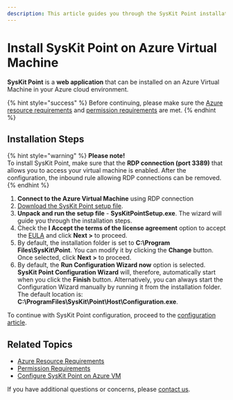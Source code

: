 ```yaml
---
description: This article guides you through the SysKit Point installation.
---
```


# Install SysKit Point on Azure Virtual Machine

**SysKit Point** is a **web application** that can be installed on an Azure Virtual Machine in your Azure cloud environment.

{% hint style="success" %}
Before continuing, please make sure the [Azure resource requirements](azure-resource-requirements.md) and [permission requirements](permission-requirements.md) are met.
{% endhint %}

## Installation Steps

{% hint style="warning" %}
**Please note!**  
To install SysKit Point, make sure that the **RDP connection \(port 3389\)** that allows you to access your virtual machine is enabled. After the configuration, the inbound rule allowing RDP connections can be removed.
{% endhint %}

1. **Connect to the Azure Virtual Machine** using RDP connection
2. [Download the SysKit Point setup file](https://my.syskit.com/).
3. **Unpack and run the setup file** - **SysKitPointSetup.exe**. The wizard will guide you through the installation steps.
4. Check the **I Accept the terms of the license agreement** option to accept the [EULA](https://www.syskit.com/eula/) and click **Next &gt;** to proceed.
5. By default, the installation folder is set to **C:\Program Files\SysKit\Point**. You can modify it by clicking the **Change** button. Once selected, click **Next &gt;** to proceed. 
6. By default, the **Run Configuration Wizard now** option is selected. **SysKit Point Configuration Wizard** will, therefore, automatically start when you click the **Finish** button. Alternatively, you can always start the Configuration Wizard manually by running it from the installation folder. The default location is: **C:\ProgramFiles\SysKit\Point\Host\Configuration.exe**.

To continue with SysKit Point configuration, proceed to the [configuration article](configure-syskit-point-on-azure-vm.md).

## Related Topics

* [Azure Resource Requirements](azure-resource-requirements.md)
* [Permission Requirements](permission-requirements.md)
* [Configure SysKit Point on Azure VM](configure-syskit-point-on-azure-vm.md)

If you have additional questions or concerns, please [contact us](https://www.syskit.com/contact-us/).

